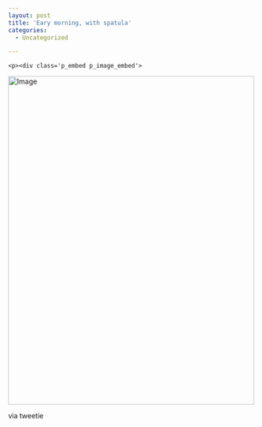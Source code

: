 ```yaml
---
layout: post
title: 'Eary morning, with spatula'
categories:
  - Uncategorized

---
```



    <p><div class='p_embed p_image_embed'>
<a href="http://levjoydotcom3.files.wordpress.com/2009/12/image1.jpg?w=225"><img alt="Image" height="667" src="http://levjoydotcom3.files.wordpress.com/2009/12/image1.jpg?w=225" width="500" /></a>
</div>
</p>

<div class="posterous_quote_citation">via tweetie</div>
  
